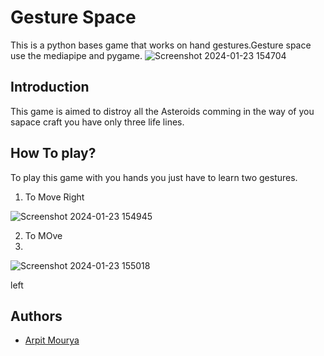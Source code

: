 
# Gesture Space

This is a python bases game that works on hand gestures.Gesture space use the mediapipe and pygame.
![Screenshot 2024-01-23 154704](https://github.com/ArpitMourya/CrystalTech/assets/99241859/b47a19d6-c41d-43c3-bca0-e3d9e4e3186d)

## Introduction

This game is aimed to distroy all the Asteroids comming in the way of you sapace craft you have only three life lines.


## How To play?

To play this game with you hands you just have to learn two gestures.

1. To Move Right

![Screenshot 2024-01-23 154945](https://github.com/ArpitMourya/CrystalTech/assets/99241859/c7a1ecc4-62cb-40db-880e-034f55a5a983)

2. To MOve
3. 
![Screenshot 2024-01-23 155018](https://github.com/ArpitMourya/CrystalTech/assets/99241859/25c83c20-43da-454a-be2a-59f91c399aee)

 left

## Authors

- [Arpit Mourya](https://www.github.com/ArpitMourya)

